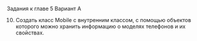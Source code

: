 Задания к главе 5
Вариант А

10. Создать класс Mobile с внутренним классом, с помощью объектов которого
    можно хранить информацию о моделях телефонов и их свойствах.
